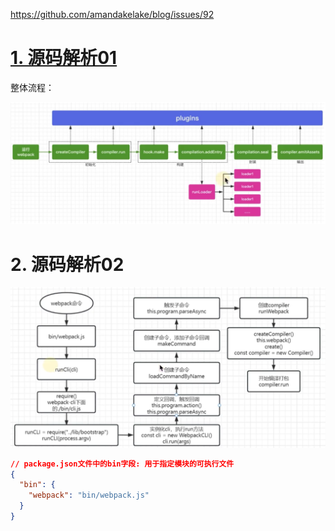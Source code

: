 https://github.com/amandakelake/blog/issues/92

# [1. 源码解析01](https://www.bilibili.com/video/BV1AY4y1X7th/?spm_id_from=333.337.search-card.all.click&vd_source=a7089a0e007e4167b4a61ef53acc6f7e)

整体流程：

![image-20240926102129005](原理3.assets/image-20240926102129005.png)

# 2. 源码解析02

![image-20240926102329960](原理3.assets/image-20240926102329960.png)

```.json
// package.json文件中的bin字段: 用于指定模块的可执行文件
{
  "bin": {
    "webpack": "bin/webpack.js"
  }
}
```

